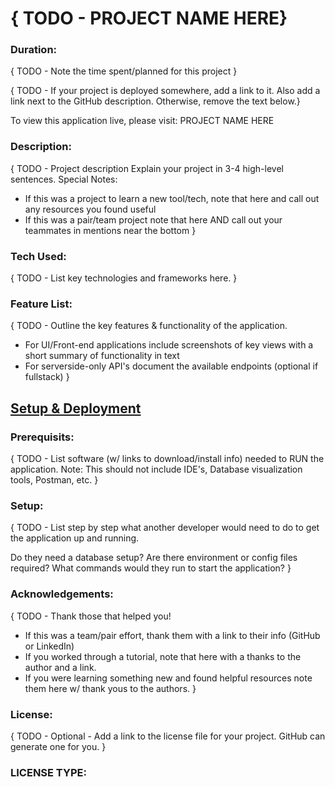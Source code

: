 # { TODO - PROJECT NAME HERE}

### Duration: 
{ TODO - Note the time spent/planned for this project }

{ TODO - If your project is deployed somewhere, add a link to it. Also add a link next to the GitHub description. Otherwise, remove the text below.}

To view this application live, please visit: PROJECT NAME HERE

### Description:
{ TODO - Project description Explain your project in 3-4 high-level sentences. Special Notes:

 - If this was a project to learn a new tool/tech, note that here and call out any resources you found useful
 - If this was a pair/team project note that here AND call out your teammates in mentions near the bottom
}

### Tech Used:
{ TODO - List key technologies and frameworks here. }

### Feature List:
{ TODO - Outline the key features & functionality of the application.

- For UI/Front-end applications include screenshots of key views with a short summary of functionality in text
- For serverside-only API's document the available endpoints (optional if fullstack) 
}

## <ins>Setup & Deployment</ins>
### Prerequisits:
{ TODO - List software (w/ links to download/install info) needed to RUN the application. Note: This should not include IDE's, Database visualization tools, Postman, etc. }

### Setup:
{ TODO - List step by step what another developer would need to do to get the application up and running.

Do they need a database setup?
Are there environment or config files required?
What commands would they run to start the application? }

### Acknowledgements:
{ TODO - Thank those that helped you!

- If this was a team/pair effort, thank them with a link to their info (GitHub or LinkedIn)
- If you worked through a tutorial, note that here with a thanks to the author and a link. 
- If you were learning something new and found helpful resources note them here w/ thank yous to the authors.
}

### License:
{ TODO - Optional - Add a link to the license file for your project. GitHub can generate one for you. }

### LICENSE TYPE:
